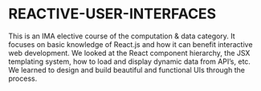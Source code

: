 # REACTIVE-USER-INTERFACES

This is an IMA elective course of the computation & data category. It focuses on basic knowledge of React.js and how it can benefit interactive web development. We looked at the React component hierarchy, the JSX templating system, how to load and display dynamic data from API’s, etc. We learned to design and build beautiful and functional UIs through the process.

